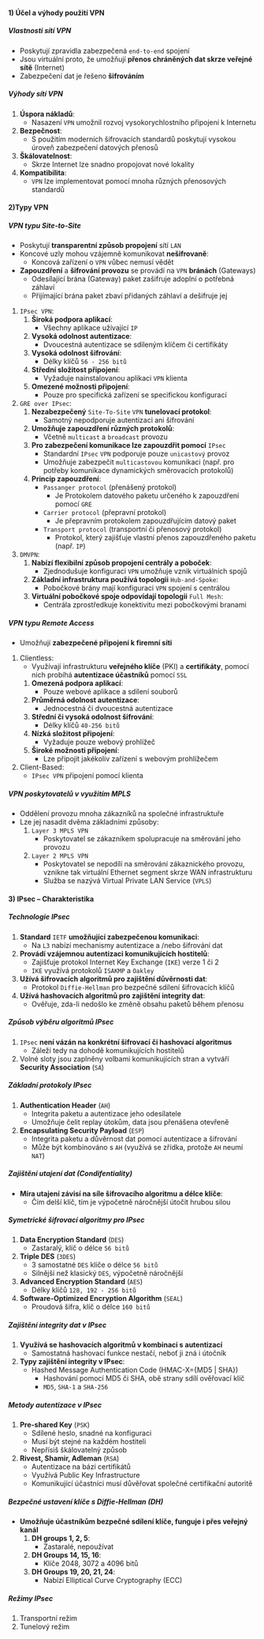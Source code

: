 #### 1) Účel a výhody použití VPN
##### Vlastnosti sítí VPN
- Poskytují zpravidla zabezpečená `end-to-end` spojení
- Jsou virtuální proto, že umožňují **přenos chráněných dat skrze veřejné sítě** (Internet)
- Zabezpečení dat je řešeno **šifrováním**
##### Výhody sítí VPN
1) **Úspora nákladů**:
	- Nasazení `VPN` umožnil rozvoj vysokorychlostního připojení k Internetu
2) **Bezpečnost**:
	- S použitím moderních šifrovacích standardů poskytují vysokou úroveň zabezpečení datových přenosů
3) **Škálovatelnost**:
	- Skrze Internet lze snadno propojovat nové lokality
4) **Kompatibilita**:
	- `VPN` lze implementovat pomocí mnoha různých přenosových standardů
#### 2)Typy VPN
##### VPN typu Site-to-Site
- Poskytují **transparentní způsob propojení** sítí `LAN`
- Koncové uzly mohou vzájemně komunikovat **nešifrovaně**:
	- Koncová zařízení o `VPN` vůbec nemusí vědět
- **Zapouzdření** a **šifrování provozu** se provádí na `VPN` **bránách** (Gateways)
	- Odesílající brána (Gateway) paket zašifruje adoplní o potřebná záhlaví
	- Přijímající brána paket zbaví přidaných záhlaví a dešifruje jej
1) `IPsec VPN`:
	1) **Široká podpora aplikací**:
		- Všechny aplikace užívající `IP`
	2) **Vysoká odolnost autentizace**:
		- Dvoucestná autentizace se sdíleným klíčem či certifikáty
	3) **Vysoká odolnost šifrování**:
		- Délky klíčů `56 - 256 bitů`
	4) **Střední složitost připojení**:
		- Vyžaduje nainstalovanou aplikaci `VPN` klienta
	5) **Omezené možnosti připojení**:
		- Pouze pro specifická zařízení se specifickou konfigurací
2) `GRE over IPsec`:
	1) **Nezabezpečený** `Site-To-Site` `VPN` **tunelovací protokol**:
		- Samotný nepodporuje autentizaci ani šifrování
	2) **Umožňuje zapouzdření různých protokolů**:
		- Včetně `multicast` a `broadcast` provozu
	3) **Pro zabezpečení komunikace lze zapouzdřit pomocí** `IPsec`
		- Standardní `IPsec` `VPN` podporuje pouze `unicastový` provoz
		- Umožňuje zabezpečit `multicastovou` komunikaci (např. pro potřeby komunikace dynamických směrovacích protokolů)
	4) **Princip zapouzdření**:
		- `Passanger protocol` (přenášený protokol)
			- Je Protokolem datového paketu určeného k zapouzdření pomocí `GRE`
		- `Carrier protocol` (přepravní protokol)
			- Je přepravním protokolem zapouzdřujícím datový paket
		- `Transport protocol` (transportní či přenosový protokol)
			- Protokol, který zajišťuje vlastní přenos zapouzdřeného paketu (např. `IP`)
3) `DMVPN`:
	1) **Nabízí flexibilní způsob propojení centrály a poboček**:
		- Zjednodušuje konfiguraci `VPN` umožňuje vznik virtuálních spojů
	2) **Základní infrastruktura používá topologii** `Hub-and-Spoke`:
		- Pobočkové brány mají konfiguraci `VPN` spojení s centrálou
	3) **Virtuální pobočkové spoje odpovídají topologii** `Full Mesh`:
		- Centrála zprostředkuje konektivitu mezi pobočkovými branami
##### VPN typu Remote Access
- Umožňují **zabezpečené připojení k firemní síti**
1) Clientless:
	- Využívají infrastrukturu **veřejného klíče** (PKI) a **certifikáty**, pomocí nich probíhá **autentizace účastníků** pomocí `SSL`
	1) **Omezená podpora aplikací**:
		- Pouze webové aplikace a sdílení souborů
	2) **Průměrná odolnost autentizace**:
		- Jednocestná či dvoucestná autentizace
	3) **Střední či vysoká odolnost šifrování**:
		- Délky klíčů `40-256 bitů`
	4) **Nízká složitost připojení**:
		- Vyžaduje pouze webový prohlížeč
	5) **Široké možnosti připojení**:
		- Lze připojit jakékoliv zařízení s webovým prohlížečem
2) Client-Based:
	- `IPsec VPN` připojení pomocí klienta
##### VPN poskytovatelů v využitím MPLS
- Oddělení provozu mnoha zákazníků na společné infrastruktuře
- Lze jej nasadit dvěma základními způsoby:
	1) `Layer 3 MPLS VPN`
		- Poskytovatel se zákazníkem spolupracuje na směrování jeho provozu
	2) `Layer 2 MPLS VPN`
		- Poskytovatel se nepodílí na směrování zákaznického provozu, vznikne tak virtuální Ethernet segment skrze WAN infrastrukturu
		- Služba se nazývá Virtual Private LAN Service (`VPLS`)
#### 3) IPsec – Charakteristika
##### Technologie IPsec
1) **Standard** `IETF` **umožňující zabezpečenou komunikaci**:
	- Na `L3` nabízí mechanismy autentizace a /nebo šifrování dat
2) **Provádí vzájemnou autentizaci komunikujících hostitelů**:
	- Zajišťuje protokol Internet Key Exchange (`IKE`) verze 1 či 2
	- `IKE` využívá protokolů `ISAKMP` a `Oakley`
3) **Užívá šifrovacích algoritmů pro zajištění důvěrnosti dat**:
	- Protokol `Diffie-Hellman` pro bezpečné sdílení šifrovacích klíčů
4) **Užívá hashovacích algoritmů pro zajištění integrity dat**:
	- Ověřuje, zda-li nedošlo ke změně obsahu paketů během přenosu
##### Způsob výběru algoritmů IPsec
1) `IPsec` **není vázán na konkrétní šifrovací či hashovací algoritmus**
	- Záleží tedy na dohodě komunikujících hostitelů
2) Volné sloty jsou zaplněny volbami komunikujících stran a vytváří **Security Association** (`SA`)
##### Základní protokoly IPsec
1) **Authentication Header** (`AH`)
	- Integrita paketu a autentizace jeho odesílatele
	- Umožňuje čelit replay útokům, data jsou přenášena otevřeně
2) **Encapsulating Security Payload** (`ESP`)
	- Integrita paketu a důvěrnost dat pomocí autentizace a šifrování
	- Může být kombinováno s `AH` (využívá se zřídka, protože `AH` neumí `NAT`)
##### Zajištění utajení dat (Condifentiality)
- **Míra utajení závisí na síle šifrovacího algoritmu a délce klíče**:
	- Čím delší klíč, tím je výpočetně náročnější útočit hrubou silou
##### Symetrické šifrovací algoritmy pro IPsec
1) **Data Encryption Standard** (`DES`)
	- Zastaralý, klíč o délce `56 bitů`
2) **Triple DES** (`3DES`)
	- 3 samostatné `DES` klíče o délce `56 bitů`
	- Silnější než klasický `DES`, výpočetně náročnější
3) **Advanced Encryption Standard** (`AES`)
	- Délky klíčů `128, 192 - 256 bitů`
4) **Software-Optimized Encryption Algorithm** (`SEAL`)
	- Proudová šifra, klíč o délce `160 bitů`
##### Zajištění integrity dat v IPsec
1) **Využívá se hashovacích algoritmů v kombinaci s autentizací**
	- Samostatná hashovací funkce nestačí, neboť ji zná i útočník
2) **Typy zajištění integrity v IPsec**:
	- Hashed Message Authentication Code (HMAC-X={MD5 | SHA})
		- Hashování pomocí MD5 či SHA, obě strany sdílí ověřovací klíč
		- `MD5`, `SHA-1` a `SHA-256`
##### Metody autentizace v IPsec
1) **Pre-shared Key** (`PSK`)
	- Sdílené heslo, snadné na konfiguraci
	- Musí být stejné na každém hostiteli
	- Nepřísiš škálovatelný způsob
2) **Rivest, Shamir, Adleman** (`RSA`)
	- Autentizace na bázi certifikátů
	- Využívá Public Key Infrastructure
	- Komunikující účastníci musí důvěřovat společné certifikační autoritě
##### Bezpečné ustavení klíče s Diffie-Hellman (DH)
- **Umožňuje účastníkům bezpečné sdílení klíče, funguje i přes veřejný kanál**
	1) **DH groups 1, 2, 5**:
		- Zastaralé, nepoužívat
	2) **DH Groups 14, 15, 16**:
		- Klíče 2048, 3072 a 4096 bitů
	3) **DH Groups 19, 20, 21, 24**:
		- Nabízí Elliptical Curve Cryptography (ECC)
##### Režimy IPsec
1) Transportní režim
2) Tunelový režim